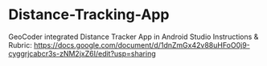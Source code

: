# Distance-Tracking-App
GeoCoder integrated Distance Tracker App in Android Studio
Instructions & Rubric: https://docs.google.com/document/d/1dnZmGx42v88uHFoO0j9-cyggrjcabcr3s-zNM2jxZ6I/edit?usp=sharing
